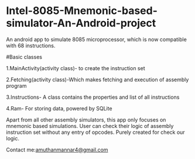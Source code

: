 # Intel-8085-Mnemonic-based-simulator-An-Android-project

An android app to simulate 8085 microprocessor, which is now compatible with 68 instructions.

#Basic classes

1.MainActivity(activity class)- to create the instruction set

2.Fetching(activity class)-Which makes fetching and execution of assembly program

3.Instructions- A class contains the properties and list of all instructions

4.Ram- For storing data, powered by SQLite

Apart from all other assembly simulators, this app only focuses on mnemonic based simulations. User can check their logic of
assembly instruction set without any entry of opcodes. Purely created for check our logic.

Contact me:amuthanmannar4@gmail.com

